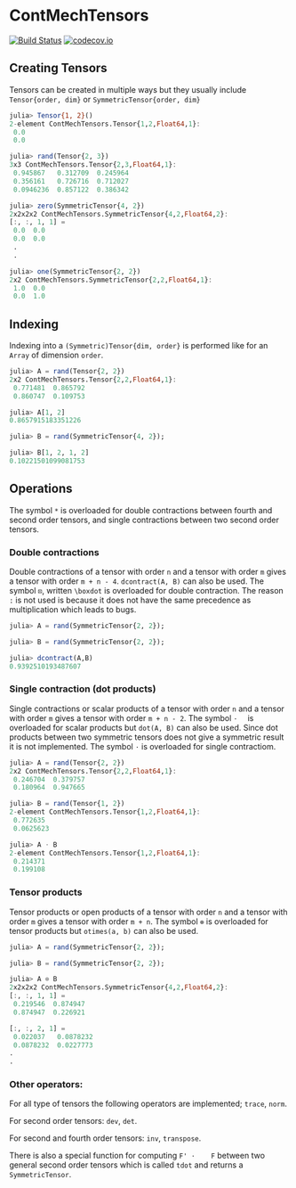 # ContMechTensors

[![Build Status](https://travis-ci.org/KristofferC/ContMechTensors.jl.svg?branch=master)](https://travis-ci.org/KristofferC/ContMechTensors.jl) [![codecov.io](https://codecov.io/github/KristofferC/ContMechTensors.jl/coverage.svg?branch=master)](https://codecov.io/github/KristofferC/ContMechTensors.jl?branch=master)


## Creating Tensors

Tensors can be created in multiple ways but they usually include `Tensor{order, dim}` or `SymmetricTensor{order, dim}`

```jl
julia> Tensor{1, 2}()
2-element ContMechTensors.Tensor{1,2,Float64,1}:
 0.0
 0.0

julia> rand(Tensor{2, 3})
3x3 ContMechTensors.Tensor{2,3,Float64,1}:
 0.945867   0.312709  0.245964
 0.356161   0.726716  0.712027
 0.0946236  0.857122  0.386342

julia> zero(SymmetricTensor{4, 2})
2x2x2x2 ContMechTensors.SymmetricTensor{4,2,Float64,2}:
[:, :, 1, 1] =
 0.0  0.0
 0.0  0.0
 .
 .

julia> one(SymmetricTensor{2, 2})
2x2 ContMechTensors.SymmetricTensor{2,2,Float64,1}:
 1.0  0.0
 0.0  1.0
```

## Indexing

Indexing into a `(Symmetric)Tensor{dim, order}` is performed like for an `Array` of dimension `order`. 

```jl
julia> A = rand(Tensor{2, 2})
2x2 ContMechTensors.Tensor{2,2,Float64,1}:
 0.771481  0.865792
 0.860747  0.109753

julia> A[1, 2]
0.8657915183351226

julia> B = rand(SymmetricTensor{4, 2});

julia> B[1, 2, 1, 2]
0.10221501099081753
```

## Operations

The symbol `*` is overloaded for double contractions between fourth and second order tensors, and single contractions between two second order tensors.

### Double contractions

Double contractions of a tensor with order `n` and a tensor with order `m` gives a tensor with order `m + n - 4`.  `dcontract(A, B)` can also be used.
The symbol `⊡`, written `\boxdot` is overloaded for double contraction. The reason `:` is not used is because it does not have the same precedence as multiplication which leads to bugs.

```jl
julia> A = rand(SymmetricTensor{2, 2});

julia> B = rand(SymmetricTensor{2, 2});

julia> dcontract(A,B)
0.9392510193487607
```

### Single contraction (dot products)

Single contractions or scalar products of a tensor with order `n` and a tensor with order `m` gives a tensor with order `m + n - 2`. The symbol `⋅  ` is overloaded for scalar products but `dot(A, B)` can also be used.  Since dot products between two symmetric tensors does not give a symmetric result it is not implemented. The symbol `⋅` is overloaded for single contractiom.

```jl
julia> A = rand(Tensor{2, 2})
2x2 ContMechTensors.Tensor{2,2,Float64,1}:
 0.246704  0.379757
 0.180964  0.947665

julia> B = rand(Tensor{1, 2})
2-element ContMechTensors.Tensor{1,2,Float64,1}:
 0.772635
 0.0625623

julia> A ⋅ B
2-element ContMechTensors.Tensor{1,2,Float64,1}:
 0.214371
 0.199108
```

### Tensor products

Tensor products or open products of a tensor with order `n` and a tensor with order `m` gives a tensor with order `m + n`.
The symbol `⊗` is overloaded for tensor products but `otimes(a, b)` can also be used.

```jl
julia> A = rand(SymmetricTensor{2, 2});

julia> B = rand(SymmetricTensor{2, 2});

julia> A ⊗ B
2x2x2x2 ContMechTensors.SymmetricTensor{4,2,Float64,2}:
[:, :, 1, 1] =
 0.219546  0.874947
 0.874947  0.226921

[:, :, 2, 1] =
 0.022037   0.0878232
 0.0878232  0.0227773
.
.
```

### Other operators:

For all type of tensors the following operators are implemented; `trace`, `norm`.

For second order tensors: `dev`, `det`.

For second and fourth order tensors: `inv`, `transpose`.

There is also a special function for computing `F' ⋅    F` between two general second order tensors which is called `tdot` and returns a `SymmetricTensor`.



